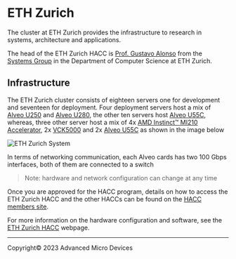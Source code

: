 # ETH Zurich

The cluster at ETH Zurich provides the infrastructure to research in systems, architecture and applications.

The head of the ETH Zurich HACC is [Prof. Gustavo Alonso](https://inf.ethz.ch/people/person-detail.alonso.html) from the [Systems Group](https://systems.ethz.ch/) in the  Department of Computer Science at ETH Zurich.  

## Infrastructure

The ETH Zurich cluster consists of eighteen servers one for development and seventeen for deployment. Four deployment servers host a mix of [Alveo U250](https://www.xilinx.com/products/boards-and-kits/alveo/u250.html) and [Alveo U280](https://www.xilinx.com/products/boards-and-kits/alveo/u280.html), the other ten servers host [Alveo U55C](https://www.xilinx.com/products/boards-and-kits/alveo/u55c.html), whereas, three other server host a mix of 4x [AMD Instinct™ MI210 Accelerator](https://www.amd.com/en/products/server-accelerators/amd-instinct-mi210), 2x [VCK5000](https://www.xilinx.com/products/boards-and-kits/vck5000.html) and 2x [Alveo U55C](https://www.xilinx.com/products/boards-and-kits/alveo/u55c.html) as shown in the image below

<img src="https://raw.githubusercontent.com/fpgasystems/hacc/main/imgs/infrastructure.png" alt="ETH Zurich System" class="responsive">

In terms of networking communication, each Alveo cards has two 100 Gbps interfaces, both of them are connected to a switch

> Note: hardware and network configuration can change at any time

Once you are approved for the HACC program, details on how to access the ETH Zurich HACC and the other HACCs can be found on the [HACC members site](https://www.xilinx.com/member/xup_research_clusters.html).

For more information on the hardware configuration and software, see the [ETH Zurich HACC](https://github.com/fpgasystems/hacc/blob/main/docs/infrastructure.md#infrastructure) webpage.

---------------------------------------
<p class="copyright">Copyright&copy; 2023 Advanced Micro Devices</p>
